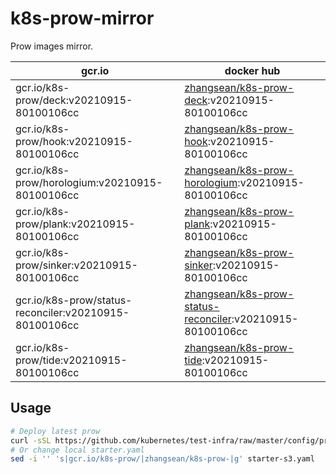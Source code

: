 # k8s-prow-mirror

Prow images mirror.

gcr.io | docker hub
---|---
gcr.io/k8s-prow/deck:v20210915-80100106cc | [zhangsean/k8s-prow-deck](https://hub.docker.com/r/zhangsean/k8s-prow-deck):v20210915-80100106cc
gcr.io/k8s-prow/hook:v20210915-80100106cc | [zhangsean/k8s-prow-hook](https://hub.docker.com/r/zhangsean/k8s-prow-hook):v20210915-80100106cc
gcr.io/k8s-prow/horologium:v20210915-80100106cc | [zhangsean/k8s-prow-horologium](https://hub.docker.com/r/zhangsean/k8s-prow-horologium):v20210915-80100106cc
gcr.io/k8s-prow/plank:v20210915-80100106cc | [zhangsean/k8s-prow-plank](https://hub.docker.com/r/zhangsean/k8s-prow-plank):v20210915-80100106cc
gcr.io/k8s-prow/sinker:v20210915-80100106cc | [zhangsean/k8s-prow-sinker](https://hub.docker.com/r/zhangsean/k8s-prow-sinker):v20210915-80100106cc
gcr.io/k8s-prow/status-reconciler:v20210915-80100106cc | [zhangsean/k8s-prow-status-reconciler](https://hub.docker.com/r/zhangsean/k8s-prow-status-reconciler):v20210915-80100106cc
gcr.io/k8s-prow/tide:v20210915-80100106cc | [zhangsean/k8s-prow-tide](https://hub.docker.com/r/zhangsean/k8s-prow-tide):v20210915-80100106cc

## Usage

```bash
# Deploy latest prow
curl -sSL https://github.com/kubernetes/test-infra/raw/master/config/prow/cluster/starter-s3.yaml | sed 's|gcr.io/k8s-prow/|zhangsean/k8s-prow-|g' | kubectl apply -f -
# Or change local starter.yaml
sed -i '' 's|gcr.io/k8s-prow/|zhangsean/k8s-prow-|g' starter-s3.yaml
```
